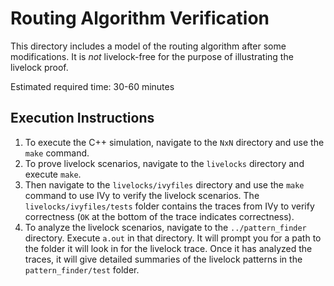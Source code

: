 # Routing Algorithm Verification

This directory includes a model of the routing algorithm after some modifications. It is *not* livelock-free for the purpose of illustrating the livelock proof.

Estimated required time: 30-60 minutes

## Execution Instructions

1. To execute the C++ simulation, navigate to the `NxN` directory and use the `make` command.
3. To prove livelock scenarios, navigate to the `livelocks` directory and execute `make`.
3. Then navigate to the `livelocks/ivyfiles` directory and use the `make` command to use IVy to verify the livelock scenarios. The `livelocks/ivyfiles/tests` folder contains the traces from IVy to verify correctness (`OK` at the bottom of the trace indicates correctness).
4. To analyze the livelock scenarios, navigate to the `../pattern_finder` directory. Execute `a.out` in that directory. It will prompt you for a path to the folder it will look in for the livelock trace. Once it has analyzed the traces, it will give detailed summaries of the livelock patterns in the `pattern_finder/test` folder.
